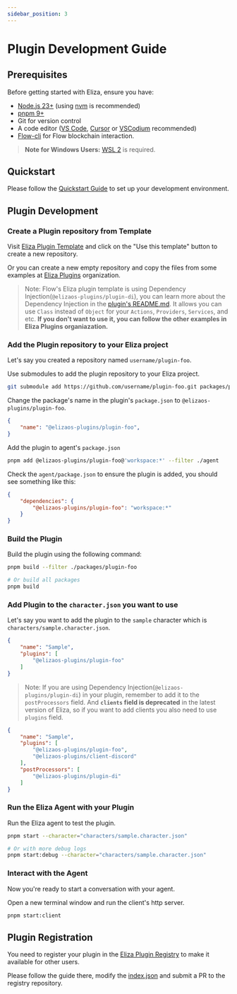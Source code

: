 ```yaml
---
sidebar_position: 3
---
```


# Plugin Development Guide

## Prerequisites

Before getting started with Eliza, ensure you have:

- [Node.js 23+](https://docs.npmjs.com/downloading-and-installing-node-js-and-npm) (using [nvm](https://github.com/nvm-sh/nvm) is recommended)
- [pnpm 9+](https://pnpm.io/installation)
- Git for version control
- A code editor ([VS Code](https://code.visualstudio.com/), [Cursor](https://cursor.com/) or [VSCodium](https://vscodium.com) recommended)
- [Flow-cli](https://developers.flow.com/tools/flow-cli) for Flow blockchain interaction.

> **Note for Windows Users:** [WSL 2](https://learn.microsoft.com/en-us/windows/wsl/install-manual) is required.

## Quickstart

Please follow the [Quickstart Guide](/docs/guides/quickstart) to set up your development environment.

## Plugin Development

### Create a Plugin repository from Template

Visit [Eliza Plugin Template](https://github.com/onflow/eliza-plugin-template) and click on the "Use this template" button to create a new repository.

Or you can create a new empty repository and copy the files from some examples at [Eliza Plugins](https://github.com/elizaos-plugins) organization.

> Note: Flow's Eliza plugin template is using Dependency Injection(`@elizaos-plugins/plugin-di`), you can learn more about the Dependency Injection in the [plugin's README.md](https://github.com/fixes-world/plugin-di).  It allows you can use `Class` instead of `Object` for your `Actions`, `Providers`, `Services`, and etc. **If you don't want to use it, you can follow the other examples in Eliza Plugins organiazation.**

### Add the Plugin repository to your Eliza project

Let's say you created a repository named `username/plugin-foo`.

Use submodules to add the plugin repository to your Eliza project.

```bash
git submodule add https://github.com/username/plugin-foo.git packages/plugin-foo
```

Change the package's name in the plugin's `package.json` to `@elizaos-plugins/plugin-foo`.

```json
{
    "name": "@elizaos-plugins/plugin-foo",
}
```

Add the plugin to agent's `package.json`

```bash
pnpm add @elizaos-plugins/plugin-foo@'workspace:*' --filter ./agent
```

Check the `agent/package.json` to ensure the plugin is added, you should see something like this:

```json
{
    "dependencies": {
        "@elizaos-plugins/plugin-foo": "workspace:*"
    }
}
```

### Build the Plugin

Build the plugin using the following command:

```bash
pnpm build --filter ./packages/plugin-foo

# Or build all packages
pnpm build
```

### Add Plugin to the `character.json` you want to use

Let's say you want to add the plugin to the `sample` character which is `characters/sample.character.json`.

```json
{
    "name": "Sample",
    "plugins": [
        "@elizaos-plugins/plugin-foo"
    ]
}
```

> Note: If you are using Dependency Injection(`@elizaos-plugins/plugin-di`) in your plugin, remember to add it to the `postProcessors` field. And **`clients` field is deprecated** in the latest version of Eliza, so if you want to add clients you also need to use `plugins` field.

```json
{
    "name": "Sample",
    "plugins": [
        "@elizaos-plugins/plugin-foo",
        "@elizaos-plugins/client-discord"
    ],
    "postProcessors": [
        "@elizaos-plugins/plugin-di"
    ]
}
```

### Run the Eliza Agent with your Plugin

Run the Eliza agent to test the plugin.

```bash
pnpm start --character="characters/sample.character.json"

# Or with more debug logs
pnpm start:debug --character="characters/sample.character.json"
```

### Interact with the Agent

Now you're ready to start a conversation with your agent.

Open a new terminal window and run the client's http server.

```bash
pnpm start:client
```

## Plugin Registration

You need to register your plugin in the [Eliza Plugin Registry](https://github.com/elizaos-plugins/registry) to make it available for other users.

Please follow the guide there, modify the [index.json](https://github.com/elizaos-plugins/registry/blob/main/index.json) and submit a PR to the registry repository.
